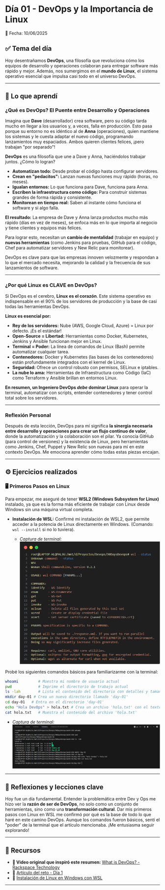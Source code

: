 # Día 01 - DevOps y la Importancia de Linux

📅 Fecha: 10/06/2025

## ✅ Tema del día

Hoy desentrañamos **DevOps**, una filosofía que revoluciona cómo los equipos de desarrollo y operaciones colaboran para entregar software más rápido y mejor. Además, nos sumergimos en el **mundo de Linux**, el sistema operativo esencial que impulsa casi todo en el universo DevOps.

-----

## 🧠 Lo que aprendí

### ¿Qué es DevOps? El Puente entre Desarrollo y Operaciones

Imagina que **Dave** (desarrollador) crea software, pero su código tarda mucho en llegar a los usuarios y, a veces, falla en producción. Esto pasa porque su entorno no es idéntico al de **Anna** (operaciones), quien mantiene los sistemas y le cuesta adaptar el nuevo código, programando lanzamientos muy espaciados. Ambos quieren clientes felices, ¡pero trabajan "por separado"\!

**DevOps** es una filosofía que une a Dave y Anna, haciéndolos trabajar juntos. ¿Cómo lo logran?

* **Automatizan todo:** Desde probar el código hasta configurar servidores.
* **Crean en "pedacitos":** Lanzan nuevas funciones muy rápido (horas, no meses).
* **Igualan entornos:** Lo que funciona para Dave, funciona para Anna.
* **Escriben la infraestructura como código:** Para construir sistemas grandes de forma rápida y consistente.
* **Monitorean en tiempo real:** Saben al instante cómo funciona el software y si algo falla.

**El resultado:** La empresa de Dave y Anna lanza productos mucho más rápido (días en vez de meses), se enfoca más en lo que importa al negocio y tiene clientes y equipos más felices.

Para lograr esto, necesitan un **cambio de mentalidad** (trabajar en equipo) y **nuevas herramientas** (como Jenkins para pruebas, GitHub para el código, Chef para automatizar servidores y New Relic para monitorear).

DevOps es clave para que las empresas innoven velozmente y respondan a lo que el mercado necesita, mejorando la calidad y la frecuencia de sus lanzamientos de software.

-----

### ¿Por qué Linux es CLAVE en DevOps?

Si DevOps es el cerebro, **Linux es el corazón**. Este sistema operativo es indispensable en el 90% de los servidores de producción y la base de casi todas las herramientas DevOps.

**Linux es esencial por:**

* **Rey de los servidores:** Nube (AWS, Google Cloud, Azure) = Linux por defecto. ¡Es el estándar\!
* **Open-Source = Libertad:** Herramientas como Docker, Kubernetes, Jenkins y Ansible funcionan mejor en Linux.
* **Terminal = Poder:** La línea de comandos de Linux (Bash) permite automatizar cualquier tarea.
* **Contenedores:** Docker y Kubernetes (las bases de los contenedores) están profundamente integrados con el kernel de Linux.
* **Seguridad:** Ofrece un control robusto con permisos, SELinux e iptables.
* **La nube lo ama:** Herramientas de Infraestructura como Código (IaC) como Terraform y Ansible brillan en entornos Linux.

**En resumen, un Ingeniero DevOps *debe* dominar Linux** para operar la terminal, automatizar con scripts, entender contenedores y tener control total sobre los servidores.

-----

### Reflexión Personal

Después de esta lección, DevOps para mí significa **la sinergia necesaria entre desarrollo y operaciones para crear un flujo continuo de valor**, donde la automatización y la colaboración son el pilar. Ya conocía GitHub (para control de versiones) y la existencia de Linux, pero herramientas como Jenkins, Chef, Puppet y New Relic son nuevas para mí en este contexto DevOps. Me emociona aprender cómo todas estas piezas encajan.

-----

## ⚙️ Ejercicios realizados

### 🖥️ Primeros Pasos en Linux

Para empezar, me aseguré de tener **WSL2 (Windows Subsystem for Linux)** instalado, ya que es la forma más eficiente de trabajar con Linux desde Windows sin una máquina virtual completa.

* **Instalación de WSL:** Confirmé mi instalación de WSL2, que permite acceder a la potencia de Linux directamente en Windows. (Comando: `wsl --install` si no lo tuviera).
  
  * *Captura de terminal:
  ![Status WSL](/assets/day-01/wsl_status.png "Status WSL")*

Probé los siguientes comandos básicos para familiarizarme con la terminal:

```bash
whoami         # Muestra mi nombre de usuario actual
pwd            # Imprime el directorio de trabajo actual
ls -lah        # Lista el contenido del directorio con detalles y tamaños legibles
mkdir day-01 # Crea un nuevo directorio llamado 'day-01'
cd day-01   # Entra en el directorio 'day-01'
echo "Hola DevOps" > hola.txt # Crea un archivo 'hola.txt' con el texto "Hola DevOps"
cat hola.txt   # Muestra el contenido del archivo 'hola.txt'
```

* *Captura de terminal:
![Comandos Linux en Terminal](/assets/day-01/comandos_linux.png "Comandos Linux")*

-----

## 💭 Reflexiones y lecciones clave

Hoy fue un día fundamental. Entender la problemática entre Dev y Ops me hizo ver la **razón de ser de DevOps**, no solo como un conjunto de herramientas, sino como una **transformación cultural**. Dar mis primeros pasos con Linux en WSL me confirmó por qué es la base de todo lo que haré en este camino DevOps. Aunque los comandos fueron básicos, sentí el "poder" de la terminal que el artículo mencionaba. ¡Me entusiasma seguir explorando\!

-----

## 📎 Recursos

* **🎥 Video original que inspiró este resumen:** [What is DevOps? - Rackspace Technology](https://youtu.be/_I94-tJlovg?si=hCYGE-unV8DE6wdJ)
* 🧠 [Artículo del reto - Día 1](https://90daysdevops.295devops.com/semana-01/dia1/)
* 📄 [Instalación de Linux en Windows con WSL](https://learn.microsoft.com/es-es/windows/wsl/install)

-----
